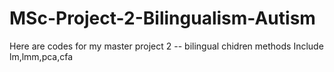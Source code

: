 # MSc-Project-2-Bilingualism-Autism
Here are codes for my master project 2 -- bilingual chidren 
methods Include lm,lmm,pca,cfa
